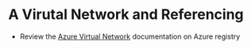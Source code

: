 # A Virutal Network and Referencing

- Review the [Azure Virtual Network](https://registry.terraform.io/providers/hashicorp/azurerm/latest/docs/resources/virtual_network) documentation on Azure registry
